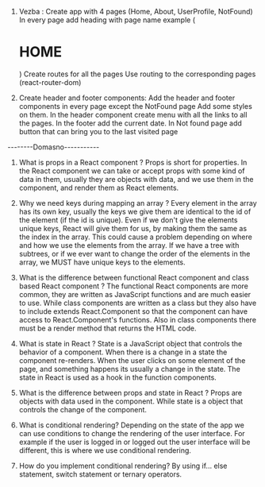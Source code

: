 1. Vezba :
Create app with 4 pages (Home,  About, UserProfile, NotFound)
 In every page add heading with page name  example (<h1>HOME</h1>)
Create routes for all the pages
Use routing to the corresponding pages (react-router-dom)

2. Create header and footer components:
 Add the header and footer components in every page except the NotFound page
 Add some styles on them.
In the header component create menu with all the links to all the pages.
In the footer add the current date.
In Not found page add button that can bring you to the last visited page

--------Domasno-----------

1. What is props in a React component ?
Props is short for properties. In the React component we can take or accept props with some kind of data in them, usually they are objects with data, and we use them in the component, and render them as React elements.

2. Why we need keys during mapping an array ?
Every element in the array has its own key, usually the keys we give them are identical to the id of the element (if the id is unique). Even if we don't give the elements unique keys, React will give them for us, by making them the same as the index in the array. This could cause a problem depending on where and how we use the elements from the array. If we have a tree with subtrees, or if we ever want to change the order of the elements in the array, we MUST have unique keys to the elements. 

3. What is the difference between functional React component and class based React component ?
The functional React components are more common, they are written as JavaScript functions and are much easier to use. 
While class components are written as a class but they also have to include extends React.Component so that the component can have access to React.Component's functions. Also in class components there must be a render method that returns the HTML code.

4. What is state in React ?
State is a JavaScript object that controls the behavior of a component. When there is a change in a state the component re-renders. When the user clicks on some element of the page, and something happens its usually a change in the state. The state in React is used as a hook in the function components.

5. What is the difference between props and state in React ?
Props are objects with data used in the component. While state is a object that controls the change of the component.

6. What is conditional rendering?
Depending on the state of the app we can use conditions to change the rendering of the user interface. For example if the user is logged in or logged out the user interface will be different, this is where we use conditional rendering.

7. How do you implement conditional rendering?
By using if... else statement, switch statement or ternary operators.
